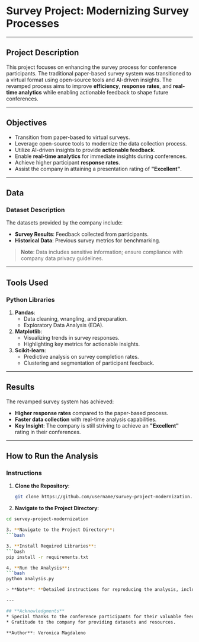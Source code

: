 # **Survey Project: Modernizing Survey Processes**

---

## **Project Description**
This project focuses on enhancing the survey process for conference participants. The traditional paper-based survey system was transitioned to a virtual format using open-source tools and AI-driven insights. The revamped process aims to improve **efficiency**, **response rates**, and **real-time analytics** while enabling actionable feedback to shape future conferences.

---

## **Objectives**
- Transition from paper-based to virtual surveys.
- Leverage open-source tools to modernize the data collection process.
- Utilize AI-driven insights to provide **actionable feedback**.
- Enable **real-time analytics** for immediate insights during conferences.
- Achieve higher participant **response rates**.
- Assist the company in attaining a presentation rating of **"Excellent"**.

---

## **Data**
### **Dataset Description**
The datasets provided by the company include:
- **Survey Results**: Feedback collected from participants.
- **Historical Data**: Previous survey metrics for benchmarking.

> **Note**: Data includes sensitive information; ensure compliance with company data privacy guidelines.

---

## **Tools Used**
### **Python Libraries**
1. **Pandas**:
   - Data cleaning, wrangling, and preparation.
   - Exploratory Data Analysis (EDA).
2. **Matplotlib**:
   - Visualizing trends in survey responses.
   - Highlighting key metrics for actionable insights.
3. **Scikit-learn**:
   - Predictive analysis on survey completion rates.
   - Clustering and segmentation of participant feedback.

---

## **Results**
The revamped survey system has achieved:
- **Higher response rates** compared to the paper-based process.
- **Faster data collection** with real-time analysis capabilities.
- **Key Insight**: The company is still striving to achieve an **"Excellent"** rating in their conferences.

---

## **How to Run the Analysis**
### **Instructions**
1. **Clone the Repository**:
   ```bash
   git clone https://github.com/username/survey-project-modernization.git

2. **Navigate to the Project Directory**:
```bash
cd survey-project-modernization

3. **Navigate to the Project Directory**:
```bash

3. **Install Required Libraries**:
```bash
pip install -r requirements.txt

4. **Run the Analysis**:
```bash
python analysis.py

> **Note**: **Detailed instructions for reproducing the analysis, including dataset preprocessing, will be added soon. Stay tuned!**

---

## **Acknowledgments**
* Special thanks to the conference participants for their valuable feedback.
* Gratitude to the company for providing datasets and resources.

**Author**: Veronica Magdaleno
